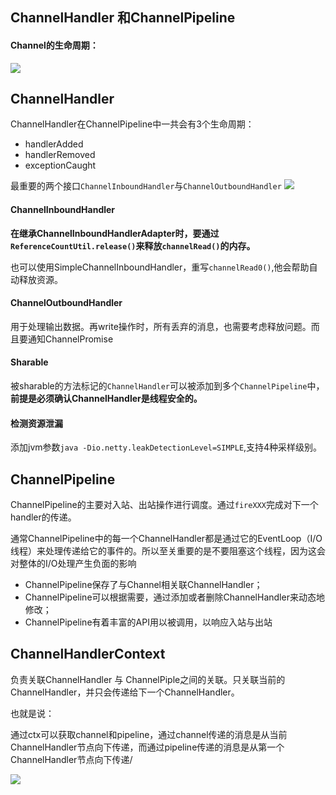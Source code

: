 ## ChannelHandler 和ChannelPipeline

#### Channel的生命周期：

![](https://doulala.oss-cn-qingdao.aliyuncs.com/netty/netty-channel-lifecycle.png)

## ChannelHandler



ChannelHandler在ChannelPipeline中一共会有3个生命周期：

- handlerAdded
- handlerRemoved
- exceptionCaught

最重要的两个接口`ChannelInboundHandler`与`ChannelOutboundHandler`
![](https://doulala.oss-cn-qingdao.aliyuncs.com/netty/netty-channelhandler-classdiagram.png)
#### ChannelInboundHandler


**在继承ChannelInboundHandlerAdapter时，要通过    `ReferenceCountUtil.release()`来释放`channelRead()`的内存。**

也可以使用SimpleChannelInboundHandler，重写`channelRead0()`,他会帮助自动释放资源。

#### ChannelOutboundHandler

用于处理输出数据。再write操作时，所有丢弃的消息，也需要考虑释放问题。而且要通知ChannelPromise


#### Sharable

被sharable的方法标记的`ChannelHandler`可以被添加到多个`ChannelPipeline`中，**前提是必须确认ChannelHandler是线程安全的。**

#### 检测资源泄漏

添加jvm参数`java -Dio.netty.leakDetectionLevel=SIMPLE`,支持4种采样级别。


## ChannelPipeline

ChannelPipeline的主要对入站、出站操作进行调度。通过`fireXXX`完成对下一个handler的传递。

通常ChannelPipeline中的每一个ChannelHandler都是通过它的EventLoop（I/O线程）来处理传递给它的事件的。所以至关重要的是不要阻塞这个线程，因为这会对整体的I/O处理产生负面的影响

- ChannelPipeline保存了与Channel相关联ChannelHandler；
- ChannelPipeline可以根据需要，通过添加或者删除ChannelHandler来动态地修改；
- ChannelPipeline有着丰富的API用以被调用，以响应入站与出站

## ChannelHandlerContext

负责关联ChannelHandler 与 ChannelPiple之间的关联。只关联当前的ChannelHandler，并只会传递给下一个ChannelHandler。

也就是说：

通过ctx可以获取channel和pipeline，通过channel传递的消息是从当前ChannelHandler节点向下传递，而通过pipeline传递的消息是从第一个ChannelHandler节点向下传递/



![](https://doulala.oss-cn-qingdao.aliyuncs.com/netty/netty-nio-state.jpg)



